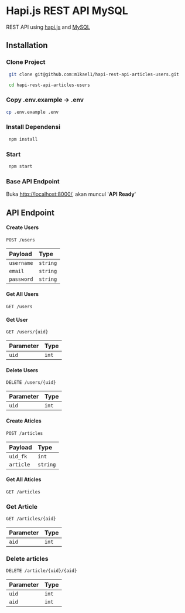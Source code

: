 # Hapi.js REST API MySQL

REST API using [hapi.js](https://hapi.dev/) and [MySQL](https://www.mysql.com/)

## Installation

### Clone Project

```bash
 git clone git@github.com:m1kael1/hapi-rest-api-articles-users.git
```

```bash
 cd hapi-rest-api-articles-users
```

### Copy .env.example -> .env

```bash
cp .env.example .env
```

### Install Dependensi

```bash
 npm install
```

### Start

```bash
 npm start
```

### Base API Endpoint

Buka [http://localhost:8000/](http://localhost:3000/api/v1), akan muncul '**API Ready**'

## API Endpoint

#### Create Users

```http
POST /users
```

| Payload    | Type     |
| :--------- | :------- |
| `username` | `string` |
| `email`    | `string` |
| `password` | `string` |

#### Get All Users

```http
GET /users
```

#### Get User

```http
GET /users/{uid}
```

| Parameter | Type  |
| :-------- | :---- |
| `uid`     | `int` |

#### Delete Users

```http
DELETE /users/{uid}
```

| Parameter | Type  |
| :-------- | :---- |
| `uid`     | `int` |

#### Create Aticles

```http
POST /articles
```

| Payload   | Type     |
| :-------- | :------- |
| `uid_fk`  | `int`    |
| `article` | `string` |

#### Get All Aticles

```http
GET /articles
```

### Get Article

```http
GET /articles/{aid}
```

| Parameter | Type  |
| :-------- | :---- |
| `aid`     | `int` |

### Delete articles

```http
DELETE /article/{uid}/{aid}
```

| Parameter | Type  |
| :-------- | :---- |
| `uid`     | `int` |
| `aid`     | `int` |
